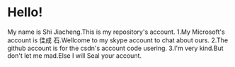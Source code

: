 # Hello!
My name is Shi Jiacheng.This is my repository's account.
1.My Microsoft's account is 佳成 石.Wellcome to my skype account to chat about ours.
2.The github account is for the csdn's account code usering.
3.I'm very kind.But don't let me mad.Else I will Seal your account.
